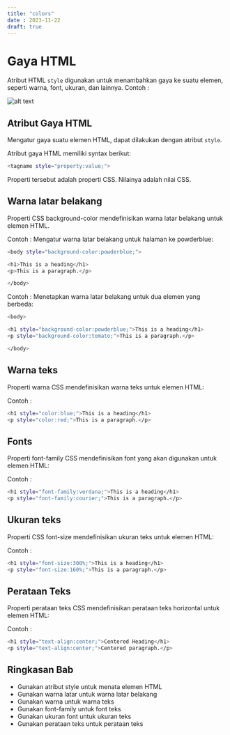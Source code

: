 ```yaml
---
title: "colors"
date : 2023-11-22
draft: true
---
```



# Gaya HTML

Atribut HTML `style` digunakan untuk menambahkan gaya ke suatu elemen, seperti warna, font, ukuran, dan lainnya.
Contoh : 

![alt text](https://github.com/uin-unit/docs-html/blob/main/images/gaya%20style.png)

## Atribut Gaya HTML

Mengatur gaya suatu elemen HTML, dapat dilakukan dengan atribut `style`.

Atribut gaya HTML memiliki syntax berikut:

```sh
<tagname style="property:value;">
```
Properti tersebut adalah properti CSS. Nilainya adalah nilai CSS.

## Warna latar belakang

Properti CSS background-color mendefinisikan warna latar belakang untuk elemen HTML.

Contoh : 
Mengatur warna latar belakang untuk halaman ke  powderblue:

```sh
<body style="background-color:powderblue;">

<h1>This is a heading</h1>
<p>This is a paragraph.</p>

</body>
```

Contoh : 
Menetapkan warna latar belakang untuk dua elemen yang berbeda:

```sh
<body>

<h1 style="background-color:powderblue;">This is a heading</h1>
<p style="background-color:tomato;">This is a paragraph.</p>

</body>
```

## Warna teks
Properti warna CSS mendefinisikan warna teks untuk elemen HTML:

Contoh : 
```sh
<h1 style="color:blue;">This is a heading</h1>
<p style="color:red;">This is a paragraph.</p>
```

## Fonts
Properti font-family CSS mendefinisikan font yang akan digunakan untuk elemen HTML:

Contoh : 
```sh
<h1 style="font-family:verdana;">This is a heading</h1>
<p style="font-family:courier;">This is a paragraph.</p>
```
## Ukuran teks
Properti CSS font-size mendefinisikan ukuran teks untuk elemen HTML:

Contoh : 
```sh
<h1 style="font-size:300%;">This is a heading</h1>
<p style="font-size:160%;">This is a paragraph.</p>
```

## Perataan Teks
Properti perataan teks CSS mendefinisikan perataan teks horizontal untuk elemen HTML:

Contoh : 
```sh
<h1 style="text-align:center;">Centered Heading</h1>
<p style="text-align:center;">Centered paragraph.</p>
```
## Ringkasan Bab

- Gunakan atribut style untuk menata elemen HTML
- Gunakan warna latar untuk warna latar belakang
- Gunakan warna untuk warna teks
- Gunakan font-family untuk font teks
- Gunakan ukuran font untuk ukuran teks
- Gunakan perataan teks untuk perataan teks
